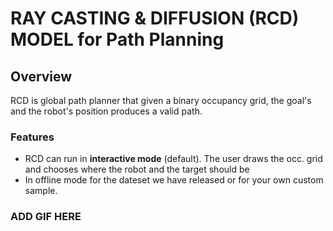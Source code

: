# RAY CASTING & DIFFUSION (RCD) MODEL for Path Planning 

## Overview
RCD is global path planner that given a binary occupancy grid, the goal's and the robot's position produces a valid path.

### Features
* RCD can run in **interactive mode** (default). The user draws the occ. grid and chooses where the robot and the target should be
* In offline mode for the dateset we have released or for your own custom sample.  

### ADD GIF HERE